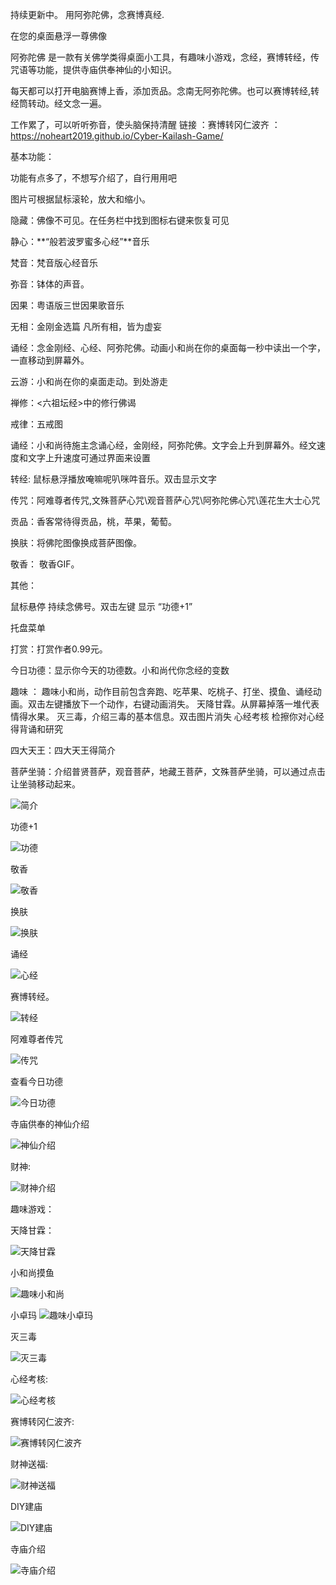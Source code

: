 持续更新中。
用阿弥陀佛，念赛博真经.

在您的桌面悬浮一尊佛像

阿弥陀佛 是一款有关佛学类得桌面小工具，有趣味小游戏，念经，赛博转经，传咒语等功能，提供寺庙供奉神仙的小知识。

每天都可以打开电脑赛博上香，添加贡品。念南无阿弥陀佛。也可以赛博转经,转经筒转动。经文念一遍。

工作累了，可以听听弥音，使头脑保持清醒
链接 ：赛博转冈仁波齐 ：  https://noheart2019.github.io/Cyber-Kailash-Game/


基本功能：

功能有点多了，不想写介绍了，自行用用吧

图片可根据鼠标滚轮，放大和缩小。

隐藏：佛像不可见。在任务栏中找到图标右键来恢复可见

静心：**“般若波罗蜜多心经”**音乐

梵音：梵音版心经音乐

弥音：钵体的声音。

因果：粤语版三世因果歌音乐

无相：金刚金选篇 凡所有相，皆为虚妄

诵经：念金刚经、心经、阿弥陀佛。动画小和尚在你的桌面每一秒中读出一个字，一直移动到屏幕外。

云游：小和尚在你的桌面走动。到处游走

禅修：<六祖坛经>中的修行佛谒

戒律：五戒图

诵经：小和尚待施主念诵心经，金刚经，阿弥陀佛。文字会上升到屏幕外。经文速度和文字上升速度可通过界面来设置

转经: 鼠标悬浮播放唵嘛呢叭咪吽音乐。双击显示文字

传咒：阿难尊者传咒,文殊菩萨心咒\观音菩萨心咒\阿弥陀佛心咒\莲花生大士心咒

贡品：香客常待得贡品，桃，苹果，葡萄。

换肤：将佛陀图像换成菩萨图像。

敬香： 敬香GIF。


其他：

鼠标悬停 持续念佛号。双击左键 显示 “功德+1”

托盘菜单

打赏：打赏作者0.99元。

今日功德：显示你今天的功德数。小和尚代你念经的变数

趣味 ： 趣味小和尚，动作目前包含奔跑、吃苹果、吃桃子、打坐、摸鱼、诵经动画。双击左键播放下一个动作，右键动画消失。
				天降甘霖。从屏幕掉落一堆代表情得水果。
				灭三毒，介绍三毒的基本信息。双击图片消失
				心经考核 检擦你对心经得背诵和研究
				
四大天王：四大天王得简介

菩萨坐骑：介绍普贤菩萨，观音菩萨，地藏王菩萨，文殊菩萨坐骑，可以通过点击让坐骑移动起来。
	

![简介](功能介绍/Index.gif)

功德+1

![功德](功能介绍/功德.gif)

敬香

![敬香](功能介绍/敬香.gif)



换肤

![换肤](功能介绍/换肤.gif)

诵经

![心经](功能介绍/心经.gif)

赛博转经。

![转经](功能介绍/赛博转经.gif)

阿难尊者传咒

![传咒](功能介绍/传咒.gif)


查看今日功德

![今日功德](功能介绍/今日功德.gif)

寺庙供奉的神仙介绍

![神仙介绍](功能介绍/神仙介绍.gif)

财神:

![财神介绍](功能介绍/财神.gif)


趣味游戏：

天降甘霖：

![天降甘霖](功能介绍/天降甘霖.gif)

小和尚摸鱼

![趣味小和尚](功能介绍/趣味小和尚.gif)

小卓玛
![趣味小卓玛](功能介绍/小卓玛.gif)


灭三毒

![灭三毒](功能介绍/灭三毒.gif)

心经考核:

![心经考核](功能介绍/趣味心经.gif)

赛博转冈仁波齐:

![赛博转冈仁波齐](功能介绍/赛博转山.gif)


财神送福:

![财神送福](功能介绍/财神送福.gif)

DIY建庙

![DIY建庙](功能介绍/DIY建庙.gif)

寺庙介绍

![寺庙介绍](功能介绍/寺庙介绍.gif)


